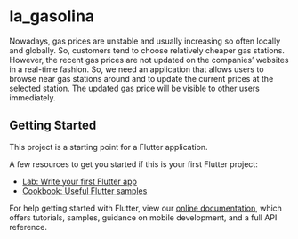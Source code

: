 # la_gasolina

Nowadays, gas prices are unstable and usually increasing so often locally and globally. So, customers tend to choose relatively cheaper gas stations. However, the recent gas prices are not updated on the companies’ websites in a real-time fashion. So, we need an application that allows users to browse near gas stations around and to update the current prices at the selected station. The updated gas price will be visible to other users immediately.

## Getting Started

This project is a starting point for a Flutter application.

A few resources to get you started if this is your first Flutter project:

- [Lab: Write your first Flutter app](https://flutter.dev/docs/get-started/codelab)
- [Cookbook: Useful Flutter samples](https://flutter.dev/docs/cookbook)

For help getting started with Flutter, view our
[online documentation](https://flutter.dev/docs), which offers tutorials,
samples, guidance on mobile development, and a full API reference.
